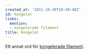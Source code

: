 ```yaml
---
created_at: '2011-10-30T18:40:48Z'
id: Kongelat
links:
  mention:
  - kongelerade filament
title: Kongelat
---
```


Ett annat ord för [kongelerade filament].

  [kongelerade filament]: kongelerade_filament
